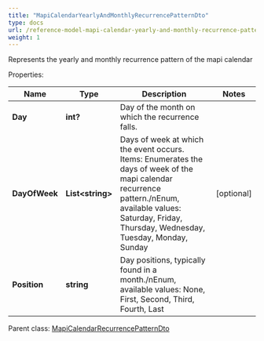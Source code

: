 ```yaml
---
title: "MapiCalendarYearlyAndMonthlyRecurrencePatternDto"
type: docs
url: /reference-model-mapi-calendar-yearly-and-monthly-recurrence-pattern-dto/
weight: 1
---
```

Represents the yearly and monthly recurrence pattern of the mapi calendar             

Properties:

Name | Type | Description | Notes
---- | ---- | ----------- | -----
**Day** | **int?** | Day of the month on which the recurrence falls.              | 
**DayOfWeek** | **List&lt;string&gt;** | Days of week at which the event occurs.              Items: Enumerates the days of week of the mapi calendar recurrence pattern./nEnum, available values: Saturday, Friday, Thursday, Wednesday, Tuesday, Monday, Sunday | [optional] 
**Position** | **string** | Day positions, typically found in a month./nEnum, available values: None, First, Second, Third, Fourth, Last | 

Parent class: [MapiCalendarRecurrencePatternDto](/email/reference-model-mapi-calendar-recurrence-pattern-dto/)

